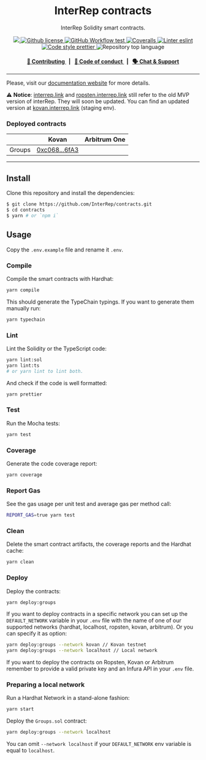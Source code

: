 <p align="center">
    <h1 align="center">
        InterRep contracts
    </h1>
    <p align="center">InterRep Solidity smart contracts.</p>
</p>

<p align="center">
    <a href="https://github.com/InterRep" target="_blank">
        <img src="https://img.shields.io/badge/project-InterRep-blue.svg?style=flat-square">
    </a>
    <a href="https://github.com/interrep/contracts/blob/main/LICENSE">
        <img alt="Github license" src="https://img.shields.io/github/license/interrep/contracts.svg?style=flat-square">
    </a>
    <a href="https://github.com/interrep/contracts/actions?query=workflow%3Atest">
        <img alt="GitHub Workflow test" src="https://img.shields.io/github/workflow/status/interrep/contracts/test?label=test&style=flat-square&logo=github">
    </a>
    <a href="https://coveralls.io/github/InterRep/contracts">
        <img alt="Coveralls" src="https://img.shields.io/coveralls/github/InterRep/contracts?style=flat-square&logo=coveralls">
    </a>
    <a href="https://eslint.org/" target="_blank">
        <img alt="Linter eslint" src="https://img.shields.io/badge/linter-eslint-8080f2?style=flat-square&logo=eslint">
    </a>
    <a href="https://prettier.io/" target="_blank">
        <img alt="Code style prettier" src="https://img.shields.io/badge/code%20style-prettier-f8bc45?style=flat-square&logo=prettier">
    </a>
    <img alt="Repository top language" src="https://img.shields.io/github/languages/top/InterRep/contracts?style=flat-square">
</p>

<div align="center">
    <h4>
        <a href="https://docs.interrep.link/contributing">
            👥 Contributing
        </a>
        <span>&nbsp;&nbsp;|&nbsp;&nbsp;</span>
        <a href="https://docs.interrep.link/code-of-conduct">
            🤝 Code of conduct
        </a>
        <span>&nbsp;&nbsp;|&nbsp;&nbsp;</span>
        <a href="https://t.me/interrep">
            🗣️ Chat &amp; Support
        </a>
    </h4>
</div>

---

Please, visit our [documentation website](https://docs.interrep.link) for more details.

⚠️ **Notice**: [interrep.link](https://interrep.link) and [ropsten.interrep.link](https://ropsten.interrep.link) still refer to the old MVP version of interRep. They will soon be updated. You can find an updated version at [kovan.interrep.link](https://kovan.interrep.link) (staging env).

### Deployed contracts

|        | Kovan                                                                                          | Arbitrum One |
| ------ | ---------------------------------------------------------------------------------------------- | ------------ |
| Groups | [0xc068...6fA3](https://kovan.etherscan.io/address/0xc068f3F15f367a60eb2B7c0620961A15A3b36fA3) |              |

---

## Install

Clone this repository and install the dependencies:

```bash
$ git clone https://github.com/InterRep/contracts.git
$ cd contracts
$ yarn # or `npm i`
```

## Usage

Copy the `.env.example` file and rename it `.env`.

### Compile

Compile the smart contracts with Hardhat:

```bash
yarn compile
```

This should generate the TypeChain typings. If you want to generate them manually run:

```bash
yarn typechain
```

### Lint

Lint the Solidity or the TypeScript code:

```bash
yarn lint:sol
yarn lint:ts
# or yarn lint to lint both.
```

And check if the code is well formatted:

```bash
yarn prettier
```

### Test

Run the Mocha tests:

```bash
yarn test
```

### Coverage

Generate the code coverage report:

```bash
yarn coverage
```

### Report Gas

See the gas usage per unit test and average gas per method call:

```bash
REPORT_GAS=true yarn test
```

### Clean

Delete the smart contract artifacts, the coverage reports and the Hardhat cache:

```bash
yarn clean
```

### Deploy

Deploy the contracts:

```bash
yarn deploy:groups
```

If you want to deploy contracts in a specific network you can set up the `DEFAULT_NETWORK` variable in your `.env` file with the name of one of our supported networks (hardhat, localhost, ropsten, kovan, arbitrum). Or you can specify it as option:

```bash
yarn deploy:groups --network kovan // Kovan testnet
yarn deploy:groups --network localhost // Local network
```

If you want to deploy the contracts on Ropsten, Kovan or Arbitrum remember to provide a valid private key and an Infura API in your `.env` file.

### Preparing a local network

Run a Hardhat Network in a stand-alone fashion:

```bash
yarn start
```

Deploy the `Groups.sol` contract:

```bash
yarn deploy:groups --network localhost
```

You can omit `--network localhost` if your `DEFAULT_NETWORK` env variable is equal to `localhost`.
